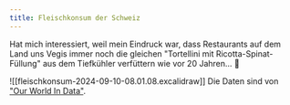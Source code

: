 ```yaml
---
title: Fleischkonsum der Schweiz
---
```

Hat mich interessiert, weil mein Eindruck war, dass Restaurants auf dem Land uns Vegis immer noch die gleichen "Tortellini mit Ricotta-Spinat-Füllung" aus dem Tiefkühler verfüttern wie vor 20 Jahren... 🤷

![[fleischkonsum-2024-09-10-08.01.08.excalidraw]]
Die Daten sind von ["Our World In Data"](https://ourworldindata.org/grapher/per-capita-meat-type?country=CHN~USA~IND~ARG~PRT~ETH~JPN~BRA~OWID_WRL~ESP~DEU~CHE~BOL~BIH~CAF).

